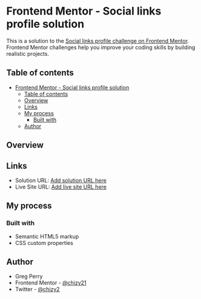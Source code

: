 # Frontend Mentor - Social links profile solution

This is a solution to the [Social links profile challenge on Frontend Mentor](https://www.frontendmentor.io/challenges/social-links-profile-UG32l9m6dQ). Frontend Mentor challenges help you improve your coding skills by building realistic projects.

## Table of contents

- [Frontend Mentor - Social links profile solution](#frontend-mentor---social-links-profile-solution)
  - [Table of contents](#table-of-contents)
  - [Overview](#overview)
  - [Links](#links)
  - [My process](#my-process)
    - [Built with](#built-with)
  - [Author](#author)

## Overview

## Links

- Solution URL: [Add solution URL here](https://github.com/chizy21/recipie-page-main)
- Live Site URL: [Add live site URL here](https://chic-cucurucho-13b629.netlify.app/)

## My process

### Built with

- Semantic HTML5 markup
- CSS custom properties

## Author

- Greg Perry
- Frontend Mentor - [@chizy21](https://www.frontendmentor.io/profile/chizy21)
- Twitter - [@chizy2](https://www.twitter.com/chizy2)
